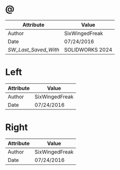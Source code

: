 # @
| Attribute | Value |
| ---  | ---     |
| Author | SixWingedFreak |
| Date | 07/24/2016 |
| _SW_Last_Saved_With_ | SOLIDWORKS 2024 |
# Left
| Attribute | Value |
| ---  | ---     |
| Author | SixWingedFreak |
| Date | 07/24/2016 |
# Right
| Attribute | Value |
| ---  | ---     |
| Author | SixWingedFreak |
| Date | 07/24/2016 |
